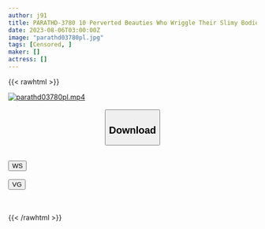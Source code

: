 ```yaml
---
author: j91
title: PARATHD-3780 10 Perverted Beauties Who Wriggle Their Slimy Bodies So Hard That You Think There’s An Aphrodisiac In The Oil And Orgasm Crazy
date: 2023-08-06T03:00:00Z
image: "parathd03780pl.jpg"
tags: [Censored, ]
maker: []
actress: []
---
```



{{< rawhtml >}}

<div class="video" data-videoid="7jlhxzpbjj7e">
    <a href="javascript:;">
        <img src="https://my.j91.asia/posts/parathd03780pl/parathd03780pl.jpg" width="WIDTH" height="HEIGHT" alt="parathd03780pl.mp4" loading="lazy">
    </a>
</div>

<script type="text/javascript" src="https://j91.asia/asset/on-demand-ws.js"></script>

<br>
  <link rel="stylesheet" href="https://j91.asia/asset/bs5.css">
  
  <center>
  <button class="btn btn-primary" type="button" data-bs-toggle="collapse" data-bs-target=".multi-collapse" aria-expanded="false" aria-controls="multiCollapseExample1 multiCollapseExample2"><h2>Download</h2></button></center>
</p>
<div class="row">
  <div class="col">
    <div class="collapse multi-collapse" id="multiCollapseExample1">
      <div class="card card-body">
	      	      <br>
<div class="buttons">  
<a href="https://wolfstream.tv/7jlhxzpbjj7e"><button class="btn-hover color-3"><i class="fa fa-download"></i> WS</button></a></div>
    </div>
  </div>
</div>
  <div class="col">
    <div class="collapse multi-collapse" id="multiCollapseExample2">
      <div class="card card-body">
	      <br>
<div class="buttons">
    <a href="https://vgembed.com/v/dNjgOl7ljnE9Wn1"><button class="btn-hover color-9"><i class="fa fa-download"></i> VG</button></a></div>
<br><br>
      </div>
    </div>
  </div>
</div>

{{< /rawhtml >}}